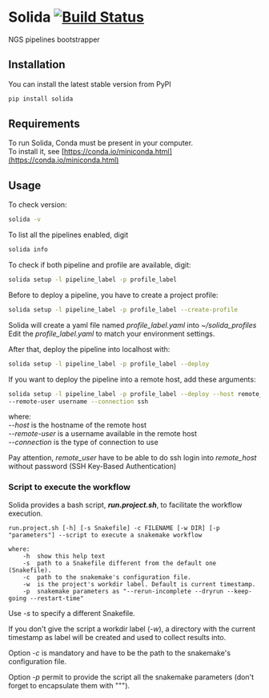 # Solida [![Build Status](https://travis-ci.org/gmauro/solida.svg?branch=master)](https://travis-ci.org/gmauro/solida)
NGS pipelines bootstrapper


## Installation

You can install the latest stable version from PyPI
```bash
pip install solida
```

## Requirements

To run Solida, Conda must be present in your computer.    
To install it, see [https://conda.io/miniconda.html](https://conda.io/miniconda.html) 

## Usage

To check version:
```bash
solida -v
```

To list all the pipelines enabled, digit
```bash
solida info
```

To check if both pipeline and profile are available, digit:
```bash
solida setup -l pipeline_label -p profile_label
```

Before to deploy a pipeline, you have to create a project profile:
```bash
solida setup -l pipeline_label -p profile_label --create-profile 
```
Solida will create a yaml file named _profile_label.yaml_ into _~/solida_profiles_  
Edit the _profile_label.yaml_ to match your environment settings.

After that, deploy the pipeline into localhost with:
```bash
solida setup -l pipeline_label -p profile_label --deploy 
```
If you want to deploy the pipeline into a remote host, add these 
arguments:
```bash
solida setup -l pipeline_label -p profile_label --deploy --host remote_host 
--remote-user username --connection ssh
```
where:  
_--host_ is the hostname of the remote host  
_--remote-user_ is a username available in the remote host  
_--connection_ is the type of connection to use  

Pay attention, _remote_user_ have to be able to do ssh login into _remote_host_ 
without password (SSH Key-Based Authentication)

### Script to execute the workflow
Solida provides a bash script, _**run.project.sh**_, to facilitate the 
workflow execution.  

```
run.project.sh [-h] [-s Snakefile] -c FILENAME [-w DIR] [-p "parameters"] --script to execute a snakemake workflow

where:
    -h  show this help text
    -s  path to a Snakefile different from the default one (Snakefile).
    -c  path to the snakemake's configuration file.
    -w  is the project's workdir label. Default is current timestamp.
    -p  snakemake parameters as "--rerun-incomplete --dryrun --keep-going --restart-time"
```
Use _-s_ to specify a different Snakefile.  

If you don't give the script a workdir label (_-w_), a directory with the current 
timestamp as label will be created and used to collect results into.

Option _-c_ is mandatory and have to be the path to the snakemake's configuration file.
 
Option _-p_ permit to provide the script all the snakemake parameters (don't 
forget to encapsulate them with """).
